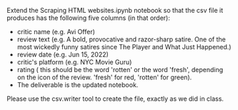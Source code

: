 Extend the Scraping HTML websites.ipynb notebook so that the csv file it produces has the following five columns (in that order): <br>

* critic name (e.g. Avi Offer) <br>
* review text (e.g. A bold, provocative and razor-sharp satire. One of the most wickedly funny satires since The Player and What Just Happened.) <br>
* review date (e.g. Jun 15, 2022) <br>
* critic's platform (e.g. NYC Movie Guru) <br>
* rating ( this should be the word 'rotten' or the word 'fresh', depending on the icon of the review. 'fresh' for red, 'rotten' for green). <br>
* The deliverable is the updated notebook. <br>

Please use the csv.writer tool to create the file, exactly as we did in class.
